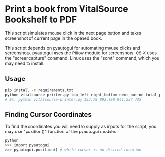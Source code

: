 # Print a book from VitalSource Bookshelf to PDF

This script simulates mouse click in the next page button and takes screenshot
of current page in the opened book.

This script depends on pyautogui for automating mouse clicks and screenshots.
pyautogui uses the Pillow module for screenshots. OS X uses the "screencapture"
command. Linux uses the "scrot" command, which you may need to install.

## Usage

```bash
pip install -r requirements.txt
python vitalsource-printer.py top_left right_bottom next_button total_page
# Ex: python vitalsource-printer.py 153,78 892,990 941,537 785
```

## Finding Cursor Coordinates

To find the coordinates you will need to supply as inputs for the
script, you may use "position()" function of the pyautogui module.

```bash
python
>>> import pyautogui
>>> pyautogui.position() # while cursor is on desired location
```
